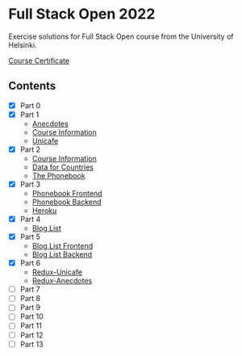 # Full Stack Open 2022

Exercise solutions for Full Stack Open course from the University of Helsinki.

[Course Certificate](https://studies.cs.helsinki.fi/stats/api/certificate/fullstackopen/en/25eac85af0a62cc00207c6bb2f6e58e4)

## Contents

- [x] Part 0
- [x] Part 1
    - [Anecdotes](osa1/anekdootit)
    - [Course Information](osa1/kurssitiedot)
    - [Unicafe](osa1/unicafe)
- [x] Part 2
    - [Course Information](osa2/kurssitiedot)
    - [Data for Countries](osa2/maiden-tiedot)
    - [The Phonebook](osa2/puhelinluettelo)
- [x] Part 3
    - [Phonebook Frontend](osa3/puhelinluettelo)
    - [Phonebook Backend](osa3/Puhelinluettelon-backend)
    - [Heroku](https://immense-beyond-90703.herokuapp.com/)
- [x] Part 4
    - [Blog List](osa4/blogilista)
- [x] Part 5
    - [Blog List Frontend](osa5/bloglist-frontend)
    - [Blog List Backend](osa5/bloglist-backend)
- [x] Part 6
    - [Redux-Unicafe](osa6/unicafe-redux)
    - [Redux-Anecdotes](osa6/redux-anecdotes)
- [ ] Part 7
- [ ] Part 8
- [ ] Part 9
- [ ] Part 10
- [ ] Part 11
- [ ] Part 12
- [ ] Part 13
